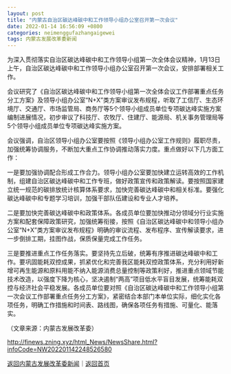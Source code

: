 ```yaml
---
layout: post
title: "内蒙古自治区碳达峰碳中和工作领导小组办公室召开第一次会议"
date: 2022-01-14 16:56:09 +0800
categories: neimenggufazhangaigewei
tags: 内蒙古发展改革委新闻
---
```

<p>为深入贯彻落实自治区碳达峰碳中和工作领导小组第一次全体会议精神，1月13日上午，自治区碳达峰碳中和工作领导小组办公室召开第一次会议，安排部署相关工作。</p><p>会议研究了《自治区碳达峰碳中和工作领导小组第一次全体会议工作部署重点任务分工方案》及领导小组办公室“N+X”类方案审议发布规程，听取了工信厅、生态环境厅、交通厅、市场监管局、商务厅等5个领导小组成员单位专项碳达峰实施方案编制进展情况，初步审议了科技厅、农牧厅、住建厅、能源局、机关事务管理局等5个领导小组成员单位专项碳达峰实施方案。</p><p>会议强调，自治区领导小组办公室要按照《领导小组办公室工作规则》履职尽责，加强统筹协调服务，不断加大重点工作协调推动落实力度。重点做好以下几方面工作：</p><p>一是要加强协调配合形成工作合力。领导小组办公室要加快建立运转高效的工作机制，组建自治区碳达峰碳中和工作专班，做好政策宣传和政策解读。要按照国家建立统一规范的碳排放统计核算体系要求，加快完善碳达峰碳中和相关标准。要强化碳达峰碳中和专题学习培训，加强干部队伍建设和专业人才培养。</p><p>二是要加快完善碳达峰碳中和政策体系。各成员单位要加快推动分领域分行业实施方案和配套保障政策研究，加强统筹衔接，按照《自治区碳达峰碳中和领导小组办公室“N+X”类方案审议发布规程》明确的审议流程、发布程序、宣传解读要求，进一步倒排工期，挂图作战，保质保量完成工作任务。</p><p>三是要推进重点工作任务落实。要坚持先立后破，统筹有序推进碳达峰碳中和工作。要巩固能耗双控成果，抓紧优化和完善我区能耗双控政策体系，充分利用好新增可再生能源和原料用能不纳入能源消费总量控制等政策利好，推进重点领域节能技术改造，以强度下降为核心，坚决遏制“两高”项目低水平盲目发展，统筹能耗双控与经济社会平稳发展。各成员单位要对照《自治区碳达峰碳中和工作领导小组第一次会议工作部署重点任务分工方案》，紧密结合本部门本单位实际，细化实化各项任务，明确工作措施和时间表、路线图，确保各项任务有措施、可量化、能落实。</p><p class="em_media">（文章来源：内蒙古发展改革委）</p>

<http://finews.zning.xyz/html_News/NewsShare.html?infoCode=NW202201142248526580>

[返回内蒙古发展改革委新闻](//finews.withounder.com/category/neimenggufazhangaigewei.html)｜[返回首页](//finews.withounder.com/)